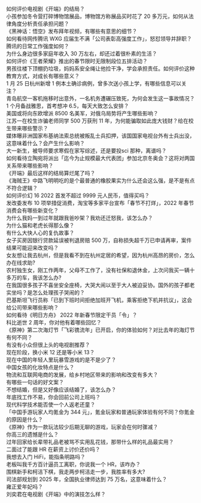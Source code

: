 如何评价电视剧《开端》的结局？  
小孩参加冬令营打碎博物馆展品，博物馆方称展品买时花了 20 多万元，如何从法律角度分析责任承担问题？  
《黑神话：悟空》发布拜年视频，有哪些有意思的细节？  
如何看待网传腾讯 WXG 应届生不满「公司表彰高强度工作」，怒怼领导并辞职？腾讯的日常工作强度如何？  
为什么身边很多家庭年收入 30 万左右，却还过着很朴素的生活？  
如何评价《王者荣耀》推出的春节限时无限制段位五排活动？  
男孩往楼下顶棚扔垃圾，妈妈系安全绳让他捡干净，学会承担责任。如何评价这种教育方式，对成长有哪些意义？  
1 月 25 日杭州新增 1 例本土确诊病例，曾多次送小孩上学，有哪些信息可以关注？  
青岛航空一客机拖移时出意外，一名机务遭碾压致死，为何会发生这一事故情况？  
1 个月备战雅思，首考想冲 6.5，每天大致怎么安排？  
美国或将向东欧增派 8500 名美军，对俄乌局势将产生哪些影响？  
江苏一在校生诈骗老师同学 500 万获刑 11 年，为何能骗取如此庞大钱财？给在校生带来哪些警示？  
媒体曝非洲国家布基纳法索总统被叛乱士兵扣押，该国国家电视台外有士兵出没，这意味着什么？会产生什么影响？  
大一新生，被导师要求寒假在家写综述，还是要投sci 那种，离谱吗？  
如何看待立陶宛将派出「迄今为止规模最大代表团」参加北京冬奥会？这将对两国关系带来哪些影响？  
《开端》最后这样的结局算烂尾了吗？  
《海贼王》中路飞明明吃的是个最普通的橡胶果实为什么还会这么强，是不是有点不符合逻辑？  
如何评价幻 16 2022 首发不超过 9999 元人民币，值得买吗？  
发改委发布 10 项举措促消费，淘宝等多家平台宣布「春节不打烊」，2022 年春节消费会有哪些新变化？  
为什么我妈一到过年就跟我爸吵架？我劝还迁怒我，该怎么办？  
为什么猫和老虎长得那么像？  
有什么大快人心的复仇故事？  
女子买房因银行贷款延误被判退房赔 500 万，自称损失超千万已申请再审，案件结果可能迎来改变吗？  
女友想让我去杭州，但是我看不到在杭州定居的希望，因为杭州高昂的房价，怎么办在线求助?  
农村独生女，刚工作两年，父母不工作了，没有社保和退休金，上次问我买一辆十多万的车，我该怎么办?  
在我国很多孩子不喜坐安全座椅，大哭大闹以至于大人被迫妥协。国外的孩子都老实坐吗？是怎么处理孩子哭闹的？  
巴基斯坦飞行员称「已到下班时间拒绝加班开飞机，乘客拒绝下机并抗议」，这会给公司带来哪些影响？  
如何看待《明日方舟》 2022 年新春节限定干员「令」？  
科比逝世 2 周年，你对他有着哪些回忆？  
《原神》第二次海灯节「飞彩镌流年」已开启，你的体验如何？对比去年的海灯节有何不同？  
有没有小众但很上头的电视剧推荐？  
现在阶段，换小米 12 还是等小米 13？  
现在中国的年轻人里玩暴雪游戏的是不是少了？  
中国女孩的化妆特点是什么？  
物流和互联网电商的发展，给乡村地区带来的影响和改变有多大？  
有哪些一句话的好文案？  
不想结婚，但是又好像应该结婚了，该怎么办？  
年底找工作不易，你会回前公司上班吗？  
现代科学技术能否使一个人返老还童？  
「中国手游玩家人均氪金为 344 元」，氪金玩家和普通玩家体验有何不同？你氪金的原因是什么？  
《原神》作为一款玩法较少后期无聊的游戏，玩家会在何时骤减？  
你高三的遗憾是什么？  
过年回家给长辈带礼品老被骂不实用乱花钱，那带什么样的礼品最实用？  
二面过了能跟 HR 在薪资上讨价还价吗？  
我想去入门 HiFi，能指条明路吗？  
老板叫我千方百计逼员工离职，你说我一个 HR，该咋办？  
围棋新手和柯洁下棋，我走两步柯洁走一步，我胜率有多大?  
司法部规划到 2025 年，全国执业律师达到 75 万名，这意味着什么？  
雍正爱年妃吗？  
刘奕君在电视剧《开端》中的演技怎么样？  

